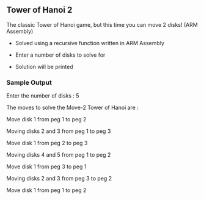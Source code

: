 ## Tower of Hanoi 2
The classic Tower of Hanoi game, but this time you can move 2 disks! (ARM Assembly)
- Solved using a recursive function written in ARM Assembly 

- Enter a number of disks to solve for
- Solution will be printed

### Sample Output

Enter the number of disks : 5

The moves to solve the Move-2 Tower of Hanoi are :

Move disk 1 from peg 1 to peg 2

Moving disks 2 and 3 from peg 1 to peg 3

Move disk 1 from peg 2 to peg 3

Moving disks 4 and 5 from peg 1 to peg 2

Move disk 1 from peg 3 to peg 1

Moving disks 2 and 3 from peg 3 to peg 2

Move disk 1 from peg 1 to peg 2
